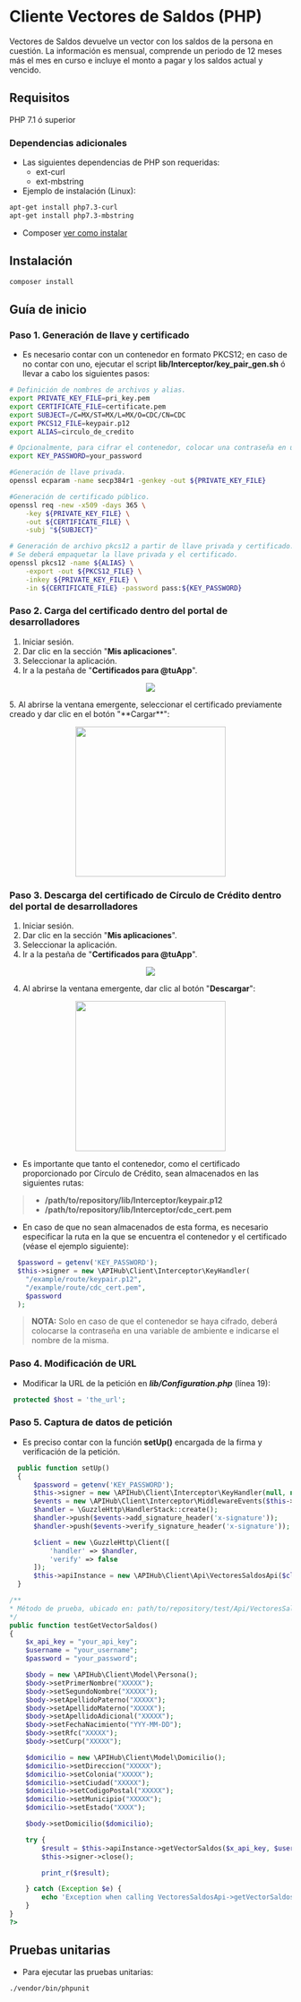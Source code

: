 # Cliente Vectores de Saldos (PHP)
Vectores de Saldos devuelve un vector con los saldos de la persona en cuestión. La información es mensual, comprende un periodo de 12 meses más el mes en curso e incluye el monto a pagar y los saldos actual y vencido.

## Requisitos
PHP 7.1 ó superior

### Dependencias adicionales
- Las siguientes dependencias de PHP son requeridas:
    - ext-curl
    - ext-mbstring
- Ejemplo de instalación (Linux):

```sh
apt-get install php7.3-curl
apt-get install php7.3-mbstring
```
- Composer [ver como instalar][1]

## Instalación
```sh
composer install
```

## Guía de inicio

### Paso 1. Generación de llave y certificado

- Es necesario contar con un contenedor en formato PKCS12; en caso de no contar con uno, ejecutar el script **lib/Interceptor/key_pair_gen.sh** ó llevar a cabo los siguientes pasos:

```sh
# Definición de nombres de archivos y alias.
export PRIVATE_KEY_FILE=pri_key.pem
export CERTIFICATE_FILE=certificate.pem
export SUBJECT=/C=MX/ST=MX/L=MX/O=CDC/CN=CDC
export PKCS12_FILE=keypair.p12
export ALIAS=circulo_de_credito

# Opcionalmente, para cifrar el contenedor, colocar una contraseña en una variable de ambiente.
export KEY_PASSWORD=your_password

#Generación de llave privada.
openssl ecparam -name secp384r1 -genkey -out ${PRIVATE_KEY_FILE}

#Generación de certificado público.
openssl req -new -x509 -days 365 \
    -key ${PRIVATE_KEY_FILE} \
    -out ${CERTIFICATE_FILE} \
    -subj "${SUBJECT}"

# Generación de archivo pkcs12 a partir de llave privada y certificado.
# Se deberá empaquetar la llave privada y el certificado.
openssl pkcs12 -name ${ALIAS} \
    -export -out ${PKCS12_FILE} \
    -inkey ${PRIVATE_KEY_FILE} \
    -in ${CERTIFICATE_FILE} -password pass:${KEY_PASSWORD}
```

### Paso 2. Carga del certificado dentro del portal de desarrolladores

 1. Iniciar sesión.
 2. Dar clic en la sección "**Mis aplicaciones**".
 3. Seleccionar la aplicación.
 4. Ir a la pestaña de "**Certificados para @tuApp**".
<p align="center">
  <img src="https://github.com/APIHub-CdC/imagenes-cdc/blob/master/applications.png">
</p>
 5. Al abrirse la ventana emergente, seleccionar el certificado previamente creado y dar clic en el botón "**Cargar**":
<p align="center">
  <img src="https://github.com/APIHub-CdC/imagenes-cdc/blob/master/upload_cert.png" width="268">
</p>

### Paso 3. Descarga del certificado de Círculo de Crédito dentro del portal de desarrolladores

 1. Iniciar sesión.
 2. Dar clic en la sección "**Mis aplicaciones**".
 3. Seleccionar la aplicación.
 4. Ir a la pestaña de "**Certificados para @tuApp**".
<p align="center">
  <img src="https://github.com/APIHub-CdC/imagenes-cdc/blob/master/applications.png">
</p>

 4. Al abrirse la ventana emergente, dar clic al botón "**Descargar**":
<p align="center">
  <img src="https://github.com/APIHub-CdC/imagenes-cdc/blob/master/download_cert.png" width="268">
</p>

 - Es importante que tanto el contenedor, como el certificado proporcionado por Círculo de Crédito, sean almacenados en las siguientes rutas:
 > - **/path/to/repository/lib/Interceptor/keypair.p12**
 > - **/path/to/repository/lib/Interceptor/cdc_cert.pem**
 
 - En caso de que no sean almacenados de esta forma, es necesario especificar la ruta en la que se encuentra el contenedor y el certificado (véase el ejemplo siguiente):
```php
  $password = getenv('KEY_PASSWORD');
  $this->signer = new \APIHub\Client\Interceptor\KeyHandler(
    "/example/route/keypair.p12",
    "/example/route/cdc_cert.pem",
    $password
  );
```
 > **NOTA:** Solo en caso de que el contenedor se haya cifrado, deberá colocarse la contraseña en una variable de ambiente e indicarse el nombre de la misma.

### Paso 4. Modificación de URL

 - Modificar la URL de la petición en ***lib/Configuration.php*** (línea 19):

 ```php
  protected $host = 'the_url';
 ```

### Paso 5. Captura de datos de petición

- Es preciso contar con la función **setUp()** encargada de la firma y verificación de la petición.

```php
  public function setUp()
  {
      $password = getenv('KEY_PASSWORD');
      $this->signer = new \APIHub\Client\Interceptor\KeyHandler(null, null, $password);
      $events = new \APIHub\Client\Interceptor\MiddlewareEvents($this->signer);
      $handler = \GuzzleHttp\HandlerStack::create();
      $handler->push($events->add_signature_header('x-signature'));
      $handler->push($events->verify_signature_header('x-signature'));

      $client = new \GuzzleHttp\Client([
          'handler' => $handler,
          'verify' => false
      ]);
      $this->apiInstance = new \APIHub\Client\Api\VectoresSaldosApi($client);
  }
```

```php
/**
* Método de prueba, ubicado en: path/to/repository/test/Api/VectoresSaldosApiTest.php
*/
public function testGetVectorSaldos()
{
    $x_api_key = "your_api_key";
    $username = "your_username";
    $password = "your_password";

    $body = new \APIHub\Client\Model\Persona();
    $body->setPrimerNombre("XXXXX");
    $body->setSegundoNombre("XXXXX");
    $body->setApellidoPaterno("XXXXX");
    $body->setApellidoMaterno("XXXXX");
    $body->setApellidoAdicional("XXXXX");
    $body->setFechaNacimiento("YYY-MM-DD");
    $body->setRfc("XXXXX");
    $body->setCurp("XXXXX");

    $domicilio = new \APIHub\Client\Model\Domicilio();
    $domicilio->setDireccion("XXXXX");
    $domicilio->setColonia("XXXXX");
    $domicilio->setCiudad("XXXXX");
    $domicilio->setCodigoPostal("XXXXX");
    $domicilio->setMunicipio("XXXXX");
    $domicilio->setEstado("XXXX");

    $body->setDomicilio($domicilio);

    try {
        $result = $this->apiInstance->getVectorSaldos($x_api_key, $username, $password, $body);
        $this->signer->close();

        print_r($result);

    } catch (Exception $e) {
        echo 'Exception when calling VectoresSaldosApi->getVectorSaldos: ', $e->getMessage(), PHP_EOL;
    }
}
?>
```

## Pruebas unitarias

- Para ejecutar las pruebas unitarias:

```sh
./vendor/bin/phpunit
```

[1]: https://getcomposer.org/doc/00-intro.md#installation-linux-unix-macos
